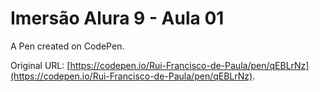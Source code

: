 # Imersão Alura 9 - Aula 01

A Pen created on CodePen.

Original URL: [https://codepen.io/Rui-Francisco-de-Paula/pen/qEBLrNz](https://codepen.io/Rui-Francisco-de-Paula/pen/qEBLrNz).

